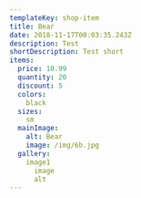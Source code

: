 ```yaml
---
templateKey: shop-item
title: Bear
date: 2018-11-17T00:03:35.243Z
description: Test
shortDescription: Test short
items:
  price: 10.99    
  quantity: 20  
  discount: 5
  colors: 
    black
  sizes: 
    sm
  mainImage:
    alt: Bear
    image: /img/6b.jpg
  gallery:
    image1
      image
      alt
---
```


